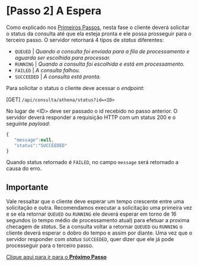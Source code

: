 # [Passo 2] A Espera
Como explicado nos [Primeiros Passos](01_PrimeirosPassos.md), nesta fase o cliente deverá solicitar o status da consulta até que ela esteja pronta e ele possa prosseguir para o terceiro passo.
O servidor retornará 4 tipos de _status_ diferentes:

- `QUEUED` | _Quando a consulta foi enviada para a fila de processamento e aguarda ser escolhida para processar._
- `RUNNING` | _Quando a consulta foi escolhida e está em processamento._
- `FAILED` | _A consulta falhou._
- `SUCCEEDED` | _A consulta está pronta._

Para solicitar o status o cliente deve acessar o _endpoint_:

[GET] `/api/consulta/athena/status?id=<ID>`

No lugar de \<ID\> deve ser passado o id recebido no passo anterior. O servidor deverá responder a requisição HTTP com um status 200 e o seguinte _payload_:

```js
{
   "message":null,
   "status":"SUCCEEDED"
}
```
Quando status retornado é `FAILED`, no campo `message` será retornado a causa do erro.

## Importante
Vale ressaltar que o cliente deve esperar um tempo crescente entre uma solicitação e outra. 
Recomendamos executar a solicitação uma primeira vez e se ela retornar `QUEUED` ou `RUNNING` ele deverá esperar em torno de 16 segundos (o tempo médio de processamento atual) para efetuar a proxima checagem de _status_. 
Se a consulta voltar a retornar `QUEUED` ou `RUNNING` o cliente deverá esperar o dobro do tempo e assim por diante.
Uma vez que o servidor responder com _status_ `SUCCEEDED`, quer dizer que ele já pode processeguir para o terceiro passo.

[Clique aqui para ir para o **Próximo Passo**](04_Resultado.md)
